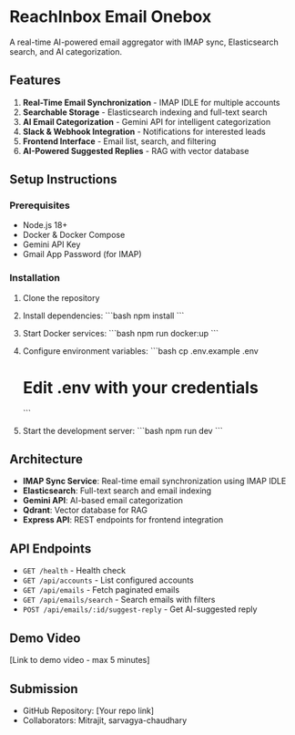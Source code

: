# ReachInbox Email Onebox

A real-time AI-powered email aggregator with IMAP sync, Elasticsearch search, and AI categorization.

## Features

1. **Real-Time Email Synchronization** - IMAP IDLE for multiple accounts
2. **Searchable Storage** - Elasticsearch indexing and full-text search
3. **AI Email Categorization** - Gemini API for intelligent categorization
4. **Slack & Webhook Integration** - Notifications for interested leads
5. **Frontend Interface** - Email list, search, and filtering
6. **AI-Powered Suggested Replies** - RAG with vector database

## Setup Instructions

### Prerequisites

- Node.js 18+
- Docker & Docker Compose
- Gemini API Key
- Gmail App Password (for IMAP)

### Installation

1. Clone the repository
2. Install dependencies:
   \`\`\`bash
   npm install
   \`\`\`

3. Start Docker services:
   \`\`\`bash
   npm run docker:up
   \`\`\`

4. Configure environment variables:
   \`\`\`bash
   cp .env.example .env
   # Edit .env with your credentials
   \`\`\`

5. Start the development server:
   \`\`\`bash
   npm run dev
   \`\`\`

## Architecture

- **IMAP Sync Service**: Real-time email synchronization using IMAP IDLE
- **Elasticsearch**: Full-text search and email indexing
- **Gemini API**: AI-based email categorization
- **Qdrant**: Vector database for RAG
- **Express API**: REST endpoints for frontend integration

## API Endpoints

- `GET /health` - Health check
- `GET /api/accounts` - List configured accounts
- `GET /api/emails` - Fetch paginated emails
- `GET /api/emails/search` - Search emails with filters
- `POST /api/emails/:id/suggest-reply` - Get AI-suggested reply

## Demo Video

[Link to demo video - max 5 minutes]

## Submission

- GitHub Repository: [Your repo link]
- Collaborators: Mitrajit, sarvagya-chaudhary
